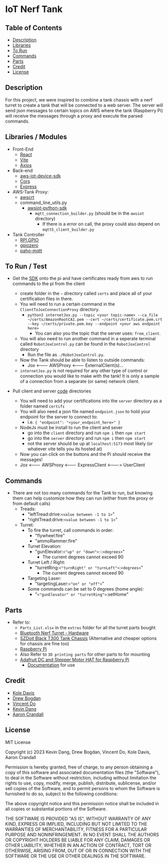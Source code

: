 # IoT Nerf Tank

## Table of Contents
* [Description](#description)
* [Libraries](#libraries--modules)
* [To Run](#to-run--test)
* [Commands](#commands)
* [Parts](#parts)
* [Credit](#credit)
* [License](#license)

## Description
For this project, we were inspired to combine a tank chassis with a nerf turret to create a tank that will be connected to a web server. The server will send json messages to certain topics on AWS where the tank (Raspberry Pi) will receive the messages through a proxy and execute the parsed commands.

## Libraries / Modules
* Front-End
    * [React](https://react.dev/)
    * [Vite](https://vitejs.dev/)
    * [Axios](https://axios-http.com/docs/intro)
* Back-end
    * [aws-iot-device-sdk](https://github.com/aws/aws-iot-device-sdk-js)
    * [Cors](https://developer.mozilla.org/en-US/docs/Web/HTTP/CORS)
    * [Express](http://expressjs.com/en/starter/installing.html)
* AWS-Tank Proxy:
    * [awscrt](https://pypi.org/project/awscrt/)
    * command_line_utils.py
        * [awsiot-python-sdk](https://github.com/aws/aws-iot-device-sdk-python-v2)
            * `mqtt_connection_builder.py` (should be in the `awsiot` directory)
                * If there is a error on call, the proxy could also depend on `mqtt5_client_builder.py`
* Tank Controller
    * [RPI.GPIO](https://pypi.org/project/RPi.GPIO/)
    * [gpiozero](https://pypi.org/project/gpiozero/)
    * [paho-mqtt](https://pypi.org/project/paho-mqtt/)

## To Run / Test
* Get the [SDK](https://github.com/aws/aws-iot-device-sdk-python) onto the pi and have certificates ready from aws to run commands to the pi from the client
    * create folder in the `~` directory called `certs` and place all of your certification files in there.
    * You will need to run a certain command in the `ClientToJoxConnectionProxy` directory.
        * `python3 internetJox.py --topic <your topic-name> --ca_file ~/certs/AmazonRootCA1.pem --cert ~/certs/certificate.pem.crt --key ~/certs/private.pem.key --endpoint <your aws endpoint here>`
            * You can also you the topic that the server uses: `from_client`.
    * You will also need to run another command in a seperate terminal called `RobotJoxControl.py` can be found in the `RobotJoxControl` directory
        * Run the file as `./RobotJoxControl.py`.
    * Now the Tank should be able to listen to outside commands:
        * Jox <--- AWSProxy <--- ExternalClient(s)...
    * `internetJox.py` is not required for any other type of control or connection you would like to make with the tank! It is only a sample of a connection from a separate (or same) network client.

    
* Pull client and server [code](https://github.com/kevinthedang/IoT-nerf-tank) directories
    * You will need to add your certifications into the `server` directory as a folder named `certifs`
    * You will also need a json file named `endpoint.json` to hold your endpoint for the server to connect to:
        * i.e. `{ "endpoint": "<your_endpoint_here>" }`
    * NodeJs must be install to run the client and sever
        * go into the `client` directory and run `npm i` then `npm start`
        * go into the `server` directory and run `npm i` then `npm start`
        * not the server should be up at `localhost:5173` most likely (or whatever vite tells you its hosted at)
    * Now you can click on the buttons and the Pi should receive the messages!
    * Jox <--- AWSProxy <--- ExpressClient <---> UserClient

## Commands
* There are not too many commands for the Tank to run, but knowing them can help customize how they can run (either from the proxy or from default calls)
    * Treads:
        * "leftTread:drive:`<value between -1 to 1>`"
        * "rightTread:drive:`<value between -1 to 1>`"
    * Turret: 
        * To fire the turret, call commands in order:
            * "flywheel:fire"
            * "ammoRammer:fire"
        * Turret Elevation:
            * "gunElevator:`<"up" or "down">:`:`<degrees>`"
                * The current degrees cannot exceed 90
        * Turret Left / Right:
            * "turretRing:`<"turnRight" or "turnLeft">`:`<degrees>`"
                * The current degrees cannot exceed 90
        * Targeting Laser:
            * "targetingLaser:`<"on" or "off">`"
        * Some commands can be set to 0 degrees (home angle):
            * "`<"gunElevator" or "turretRing">`:setHome"


## Parts
* Refer to: 
    * `Parts_List.xlsx` in the `extras` folder for all the turret parts bought
    * [Bluetooth Nerf Turret - Hardware](https://www.littlefrenchkev.com/bluetooth-nerf-turret/#comp-k1tpv8jv)
    * [SZDoit Black T300 Tank Chassis](https://www.amazon.com/SZDoit-Raspberry-Learning-Caterpillar-Platform/dp/B08HRTZNHW/ref=sr_1_1?crid=G1VU0HSPKZJ4&keywords=tank+chassis+SZDoit+Black+T300+Robot+tracked+car+for+Arduino%2FRaspberry+pi&qid=1676065310&refinements=p_n_availability%3A2661601011&rnid=2661599011&s=toys-and-games&sprefix=tank+chassis+szdoit+black+t300+robot+tracked+car+for+arduino%2Fraspberry+p%2Ctoys-and-games%2C113&sr=1-1) (Alternative and cheaper options for chassis are fine too)
    * [Raspberry Pi](https://www.adafruit.com/product/4296)
    * Also Refer to `3D printing parts` for other parts to for mounting
    * [Adafruit DC and Stepper Motor HAT for Raspberry Pi](https://www.adafruit.com/product/2348)
        * [Documentation](https://learn.adafruit.com/adafruit-dc-and-stepper-motor-hat-for-raspberry-pi/using-dc-motors) for use

## Credit
* [Kole Davis](https://github.com/Kole0518)
* [Drew Bogdan](https://github.com/DrewBogdan)
* [Vincent Do](https://github.com/VinnyVinVince)
* [Kevin Dang](https://github.com/kevinthedang)
* [Aaron Crandall](https://github.com/acrandal)

## License
MIT License

Copyright (c) 2023 Kevin Dang, Drew Bogdan, Vincent Do, Kole Davis, Aaron Crandall

Permission is hereby granted, free of charge, to any person obtaining a copy
of this software and associated documentation files (the "Software"), to deal
in the Software without restriction, including without limitation the rights
to use, copy, modify, merge, publish, distribute, sublicense, and/or sell
copies of the Software, and to permit persons to whom the Software is
furnished to do so, subject to the following conditions:

The above copyright notice and this permission notice shall be included in all
copies or substantial portions of the Software.

THE SOFTWARE IS PROVIDED "AS IS", WITHOUT WARRANTY OF ANY KIND, EXPRESS OR
IMPLIED, INCLUDING BUT NOT LIMITED TO THE WARRANTIES OF MERCHANTABILITY,
FITNESS FOR A PARTICULAR PURPOSE AND NONINFRINGEMENT. IN NO EVENT SHALL THE
AUTHORS OR COPYRIGHT HOLDERS BE LIABLE FOR ANY CLAIM, DAMAGES OR OTHER
LIABILITY, WHETHER IN AN ACTION OF CONTRACT, TORT OR OTHERWISE, ARISING FROM,
OUT OF OR IN CONNECTION WITH THE SOFTWARE OR THE USE OR OTHER DEALINGS IN THE
SOFTWARE.